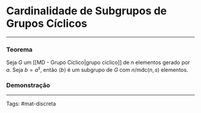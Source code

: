 # Cardinalidade de Subgrupos de Grupos Cíclicos

---

### Teorema

Seja $G$ um [[MD - Grupo Cíclico|grupo cíclico]] de $n$ elementos gerado por $a$. Seja $b=a^s$, então $\langle b \rangle$ é um subgrupo de $G$ com $n/\mathrm{mdc}(n,s)$ elementos.

### Demonstração

---

Tags: #mat-discreta 